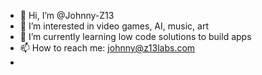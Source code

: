 - 👋 Hi, I’m @Johnny-Z13
- 👀 I’m interested in video games, AI, music, art
- 🌱 I’m currently learning low code solutions to build apps
- 📫 How to reach me: johnny@z13labs.com
- 


<!---
Johnny-Z13/Johnny-Z13 is a ✨ special ✨ repository because its `README.md` (this file) appears on your GitHub profile.
You can click the Preview link to take a look at your changes.
--->

